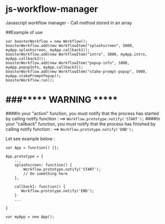 js-workflow-manager
===================

Javascript workflow manager - Call method stored in an array

##Example of use
```
var boosterWorkflow = new Workflow();
boosterWorkflow.add(new WorkflowItem("splashscreen", 5000, myApp.splashscreen, myApp.callback1));
boosterWorkflow.add(new WorkflowItem("intro", 3000, myApp.intro, myApp.callback2));
boosterWorkflow.add(new WorkflowItem("popup-info", 1000, myApp.popupInfo, myApp.callback3));
boosterWorkflow.add(new WorkflowItem("stake-prompt-popup", 5000, myApp.stakePromptPopup));
boosterWorkflow.run();
```

###***** WARNING *****
====================
####In your "action" function, you must notify that the process has started by calling notify function :
==> `Workflow.prototype.notify('START');`
####In your "callback" function, you must notify that the process has finished by calling notify function :
==> `Workflow.prototype.notify('END');`

Let see example below :
```
var App = function() {};

App.prototype = {
    ...
    splashscreen: function() {
        Workflow.prototype.notify('START');
        // Do something here
    },
    
    callback1: function() {
       Workflow.prototype.notify('END');
    }
    ...
    
}

var myApp = new App();
```
